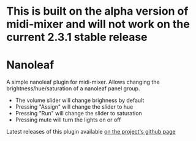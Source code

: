 # This is built on the alpha version of midi-mixer and will not work on the current 2.3.1 stable release
# Nanoleaf

A simple nanoleaf plugin for midi-mixer. Allows changing the brightness/hue/saturation of a nanoleaf panel group.

- The volume slider will change brighness by default
- Pressing "Assign" will change the slider to hue
- Pressing "Run" will change the slider to saturation
- Pressing mute will turn the lights on or off



Latest releases of this plugin available [on the project's github page](https://github.com/Jaggernaut555/midi-mixer-nanoleaf/releases/latest)
